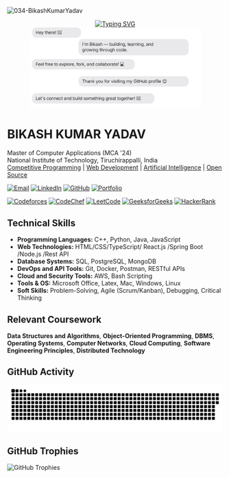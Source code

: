 <a> <img  height="" src="https://komarev.com/ghpvc/?username=034-BikashKumarYadav&label=Profile%20views&color=0e75b6&style=flat" alt="034-BikashKumarYadav" /></a>
<div align="center">
  <a href="https://git.io/typing-svg">
    <img src="https://readme-typing-svg.herokuapp.com?color=58a6ff&background=FFFFFF00&lines=Welcome+to+My+GitHub+Profile" alt="Typing SVG">
  </a>
</div>
<div align="center">
  <a href="mailto:yaduvanshibikash1998@gmail.com">
    <img src="./chat.svg" alt="Let's Chat!" width="400"/>
  </a>
</div>

# BIKASH KUMAR YADAV 
 Master of Computer Applications (MCA '24)<br>
 National Institute of Technology, Tiruchirappalli, India <br>
[Competitive Programming](#) | [Web Development](#) | [Artificial Intelligence](#) | [Open Source](#) <br>

[![Email](https://img.shields.io/badge/Email-D14836?style=for-the-badge&logo=gmail&logoColor=white)](mailto:yaduvanshibikash1998@gmail.com)
[![LinkedIn](https://img.shields.io/badge/LinkedIn-0A66C2?style=for-the-badge&logo=linkedin)](https://www.linkedin.com/in/bikash-kumar-yadav/)
[![GitHub](https://img.shields.io/badge/GitHub-181717?style=for-the-badge&logo=github&logoColor=white)](https://github.com/bikashkumaryadav)
[![Portfolio](https://img.shields.io/badge/Portfolio-1F8ACB?style=for-the-badge&logo=vercel&logoColor=white)](https://whoisbikash-dev.vercel.app/)
<!--[![Blogs](https://img.shields.io/badge/Blogs-FFA500?style=for-the-badge&logo=rss&logoColor=white)](#)
-->
[![Codeforces](https://img.shields.io/badge/Codeforces-E53935?style=for-the-badge&logo=codeforces&logoColor=white)](https://codeforces.com/)
[![CodeChef](https://img.shields.io/badge/CodeChef-5B4638?style=for-the-badge&logo=codechef&logoColor=white)](https://www.codechef.com/users/)
[![LeetCode](https://img.shields.io/badge/LeetCode-FFA116?style=for-the-badge&logo=leetcode&logoColor=black)](https://leetcode.com/u/yaduvanshibikash1503/)
[![GeeksforGeeks](https://img.shields.io/badge/GeeksforGeeks-0F9D58?style=for-the-badge&logo=geeksforgeeks&logoColor=white)](https://www.geeksforgeeks.org/user/yaduvanshibikash1998/)
[![HackerRank](https://img.shields.io/badge/HackerRank-2EC866?style=for-the-badge&logo=hackerrank&logoColor=white)](https://www.hackerrank.com/yaduvanshibikash)




## Technical Skills
* <strong>Programming Languages:</strong> C++, Python, Java, JavaScript
*  <strong>Web Technologies:</strong> HTML/CSS/TypeScript/ React.js /Spring Boot /Node.js /Rest API
* <strong>Database Systems:</strong> SQL, PostgreSQL, MongoDB
* <strong>DevOps and API Tools:</strong> Git, Docker, Postman, RESTful APIs
* <strong>Cloud and Security Tools:</strong> AWS, Bash Scripting
* <strong>Tools & OS:</strong> Microsoft Office, Latex, Mac, Windows, Linux
* <strong>Soft Skills:</strong> Problem-Solving, Agile (Scrum/Kanban), Debugging, Critical Thinking

 ## Relevant Coursework
 <strong>Data Structures and Algorithms</strong>, <strong>Object-Oriented Programming</strong>, <strong>DBMS</strong>, <strong>Operating Systems</strong>, <strong>Computer Networks</strong>, <strong>Cloud Computing</strong>, <strong>Software Engineering Principles</strong>, <strong>Distributed Technology</strong>

<!--
## Contribution Graph
![GitHub Contribution Graph](https://github-readme-activity-graph.vercel.app/graph?username=bikashkumaryadav&theme=github)
-->
## GitHub Activity
<div align="center">
  <img src="https://raw.githubusercontent.com/bikashkumaryadav/BIKASHKUMARYADAV/output/github-contribution-grid-snake.svg" alt="Snake animation" />
</div>

## GitHub Trophies
![GitHub Trophies](https://github-profile-trophy.vercel.app/?username=bikashkumaryadav&theme=radical&no-frame=false&no-bg=true&margin-w=4)

<!--

## Pinned
[![Codeforces-Problem-Finder](https://github-readme-stats.vercel.app/api/pin/?username=bikashkumaryadav&repo=Codeforces-Problem-Finder)](https://github.com/bikashkumaryadav/Codeforces-Problem-Finder)

[![Research-Intern-NITT](https://github-readme-stats.vercel.app/api/pin/?username=bikashkumaryadav&repo=Research-Intern-NITT)](https://github.com/bikashkumaryadav/Research-Intern-NITT)

-->





